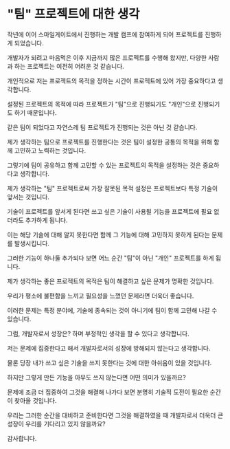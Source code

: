 # "팀" 프로젝트에 대한 생각



작년에 이어 스마일게이트에서 진행하는 개발 캠프에 참여하게 되어 프로젝트를 진행하게 되었습니다.

개발자가 되려고 마음먹은 이후 지금까지 많은 프로젝트를 수행해 왔지만, 다양한 사람과 하는 프로젝트는 여전히 어려운 것 같습니다.

개인적으로 저는 프로젝트의 목적을 정하는 시간이 프로젝트에 있어 가장 중요하다고 생각합니다.

설정된 프로젝트의 목적에 따라 프로젝트가 "팀"으로 진행되기도 "개인"으로 진행되기도 하기 때문입니다.



같은 팀이 되었다고 자연스레 팀 프로젝트가 진행되는 것은 아닌 것 같습니다.

제가 생각하는 팀으로 프로젝트를 진행한다는 것은 팀이 설정한 공통의 목적을 위해 함께 고민하고 노력하는 것입니다.

그렇기에 팀이 공유하고 함께 고민할 수 있는 프로젝트의 목적을 설정하는 것은 중요하다고 생각합니다.



제가 생각하는 "팀" 프로젝트로써 가장 잘못된 목적 설정은 프로젝트보다 특정 기술이 앞서는 것입니다.

기술이 프로젝트를 앞서게 된다면 쓰고 싶은 기술이 사용될 기능을 프로젝트에 필요 없더라도 추가하게 됩니다.

이는 해당 기술에 대해 알지 못한다면 함께 그 기능에 대해 고민하지 못하게 된다는 문제를 발생시킵니다.

그러한 기능이 하나둘 추가되다 보면 어느 순간 "팀"이 아닌 "개인" 프로젝트를 하게 됩니다.



제가 생각하는 좋은 프로젝트의 목적은 팀이 해결하고 싶은 문제가 명확한 것입니다.

우리가 평소에 불편함을 느끼고 필요성을 느꼈던 문제라면 더욱더 좋습니다.

이러한 문제는 특정 분야에, 기술에 종속되는 것이 아니기에 팀이 함께 고민해 나갈 수 있습니다.



그럼, 개발자로서 성장은? 하며 부정적인 생각을 할 수 있다고 생각합니다.

저는 문제에 집중한다고 해서 개발자로서의 성장에 방해되지 않는다고 생각합니다.

물론 당장 내가 쓰고 싶은 기술을 쓰지 못한다는 것에 대한 아쉬움이 있을 것입니다.



하지만 그렇게 만든 기능을 아무도 쓰지 않는다면 어떤 의미가 있을까요?

문제에 조금 더 집중하여 그것을 해결해 나가다 보면 분명히 기술적 도전이 필요한 순간이 찾아올 것입니다.

우리는 그러한 순간을 대비하고 준비한다면 그것을 해결하였을 때 개발자로서 더욱더 큰 성장이 우리를 기다리고 있지 않을까요?

감사합니다.

